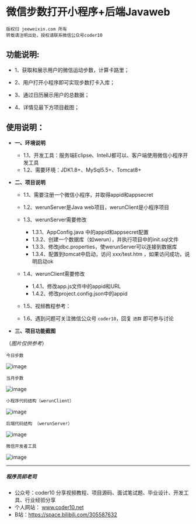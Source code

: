 # 微信步数打开小程序+后端Javaweb

    版权归 jeeweixin.com 所有
    转载请注明出处，授权请联系微信公众号coder10


## 功能说明:
* 1、获取和展示用户的微信运动步数，计算卡路里；

* 2、用户打开小程序即可实现步数打卡入库；

* 3、通过日历展示用户的总数据；

* 4、详情见最下方项目截图；


## 使用说明：
* **一、环境说明**
    - 1.1、开发工具：服务端Eclipse、IntellJ都可以、客户端使用微信小程序开发工具
    - 1.2、需要环境：JDK1.8+、MySql5.5+、Tomcat8+


* **二、项目说明**
    - 1.1、需要注册一个微信小程序，并取得appid和appsecret
    - 1.2、werunServer是Java web项目，werunClient是小程序项目
    - 1.3、werunServer需要修改
        - 1.3.1、AppConfig.java 中的appid和appsecret配置
        - 1.3.2、创建一个数据库（如werun），并执行项目中的init.sql文件
        - 1.3.3、修改jdbc.properties，使werunServer可以连接到数据库
        - 1.3.4、配置到tomcat中启动，访问 xxx/test.htm ，如果访问成功，说明启动ok

    - 1.4、werunClient需要修改
        - 1.4.1、修改app.js文件中的appid和URL
        - 1.4.2、修改project.config.json中的appid

    - 1.5、视频教程参考：

    - 1.6、遇到问题可关注微信公众号 `coder10`，回复 `进群` 即可参与讨论


* **三、项目功能截图**

（_图片仅供参考_）

    今日步数

![image](https://github.com/qilaosi/FkWeRun/blob/master/images/2.png)

    当月步数

![image](https://github.com/qilaosi/FkWeRun/blob/master/images/3.png)

    小程序代码结构（werunClient）

![image](https://github.com/qilaosi/FkWeRun/blob/master/images/4.png)

    后端代码结构 （werunServer）

![image](https://github.com/qilaosi/FkWeRun/blob/master/images/5.png)

    微信开发者工具 

![image](https://github.com/qilaosi/FkWeRun/blob/master/images/1.png)


---
##### 程序员祁老司

* 公众号：coder10 
分享视频教程、项目源码、面试笔试题、毕业设计、开发工具、行业经验分享
* 个人网站：
www.coder10.net 
* B站：https://space.bilibili.com/305587632


